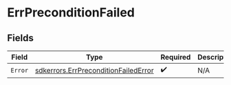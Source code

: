 # ErrPreconditionFailed


## Fields

| Field                                                                                        | Type                                                                                         | Required                                                                                     | Description                                                                                  |
| -------------------------------------------------------------------------------------------- | -------------------------------------------------------------------------------------------- | -------------------------------------------------------------------------------------------- | -------------------------------------------------------------------------------------------- |
| `Error`                                                                                      | [sdkerrors.ErrPreconditionFailedError](../../models/sdkerrors/errpreconditionfailederror.md) | :heavy_check_mark:                                                                           | N/A                                                                                          |